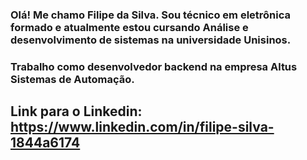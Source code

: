 ### Olá! Me chamo Filipe da Silva. Sou técnico em eletrônica formado e atualmente estou cursando Análise e desenvolvimento de sistemas na universidade Unisinos. 
### Trabalho como desenvolvedor backend na empresa Altus Sistemas de Automação.
## Link para o Linkedin: https://www.linkedin.com/in/filipe-silva-1844a6174
